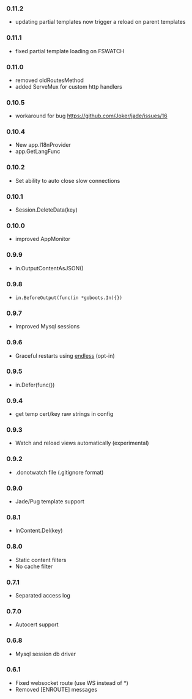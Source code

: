 ### 0.11.2
- updating partial templates now trigger a reload on parent templates

### 0.11.1
- fixed partial template loading on FSWATCH

### 0.11.0
- removed oldRoutesMethod
- added ServeMux for custom http handlers

### 0.10.5
- workaround for bug https://github.com/Joker/jade/issues/16

### 0.10.4
- New app.I18nProvider
- app.GetLangFunc

### 0.10.2
- Set ability to auto close slow connections

### 0.10.1
- Session.DeleteData(key)

### 0.10.0
- improved AppMonitor

### 0.9.9
- in.OutputContentAsJSON()

### 0.9.8
- ```in.BeforeOutput(func(in *goboots.In){})```

### 0.9.7
- Improved Mysql sessions

### 0.9.6
- Graceful restarts using [endless](https://github.com/gabstv/endless) (opt-in)

### 0.9.5
- in.Defer(func())

### 0.9.4
- get temp cert/key raw strings in config

### 0.9.3
- Watch and reload views automatically (experimental)

### 0.9.2
- .donotwatch file (.gitignore format)

### 0.9.0
- Jade/Pug template support

### 0.8.1
- InContent.Del(key)

### 0.8.0
- Static content filters
- No cache filter

### 0.7.1
- Separated access log

### 0.7.0
- Autocert support

### 0.6.8
- Mysql session db driver

### 0.6.1
- Fixed websocket route (use WS instead of *)
- Removed [ENROUTE] messages
